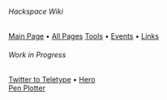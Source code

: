 ###### Hackspace Wiki

[Main Page](https://github.com/snhack/snhack.github.com/wiki) • [All Pages](_pages)
[Tools](Tools) • [Events](Events) • [Links](Links)  

###### Work in Progress

[Twitter to Teletype](Twitter-to-Teletype) • [Hero](Hero)  
[Pen Plotter](Pen-plotter)
